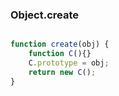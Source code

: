 ### Object.create

```javascript

function create(obj) {
    function C(){}
    C.prototype = obj;
    return new C();
}

```